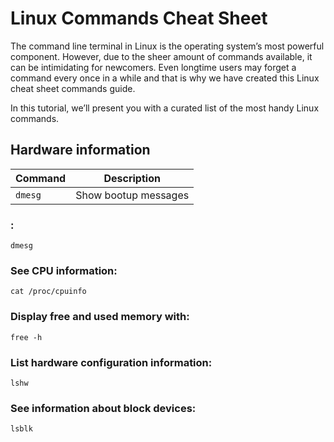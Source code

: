 # Linux Commands Cheat Sheet 

The command line terminal in Linux is the operating system’s most powerful component. However, due to the sheer amount of commands available, it can be intimidating for newcomers. Even longtime users may forget a command every once in a while and that is why we have created this Linux cheat sheet commands guide.

In this tutorial, we’ll present you with a curated list of the most handy Linux commands. 

## Hardware information

| Command | Description |
|--------------|--------------
|`dmesg` | Show bootup messages


### :

`dmesg`

### See CPU information:

`cat /proc/cpuinfo`

### Display free and used memory with:

`free -h`

### List hardware configuration information:

`lshw`

### See information about block devices:

`lsblk`

